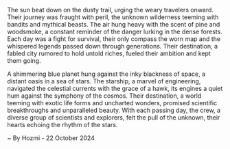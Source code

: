 
The sun beat down on the dusty trail, urging the weary travelers onward. Their journey was fraught with peril, the unknown wilderness teeming with bandits and mythical beasts. The air hung heavy with the scent of pine and woodsmoke, a constant reminder of the danger lurking in the dense forests. Each day was a fight for survival, their only compass the worn map and the whispered legends passed down through generations. Their destination, a fabled city rumored to hold untold riches, fueled their ambition and kept them going.

A shimmering blue planet hung against the inky blackness of space, a distant oasis in a sea of stars. The starship, a marvel of engineering, navigated the celestial currents with the grace of a hawk, its engines a quiet hum against the symphony of the cosmos. Their destination, a world teeming with exotic life forms and uncharted wonders, promised scientific breakthroughs and unparalleled beauty. With each passing day, the crew, a diverse group of scientists and explorers, felt the pull of the unknown, their hearts echoing the rhythm of the stars. 

~ By Hozmi - 22 October 2024

